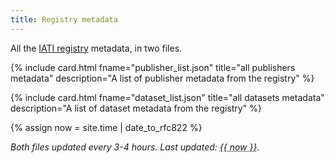 ```yaml
---
title: Registry metadata
---
```

All the [IATI registry](https://iatiregistry.org) metadata, in two files.

<div class="row">
  {% include card.html fname="publisher_list.json" title="all publishers metadata" description="A list of publisher metadata from the registry" %}

  {% include card.html fname="dataset_list.json" title="all datasets metadata" description="A list of dataset metadata from the registry" %}
</div>

{% assign now = site.time | date_to_rfc822 %}

_Both files updated every 3-4 hours. Last updated: <abbr title="{{ now }}" id="last-updated">{{ now }}</abbr>._
